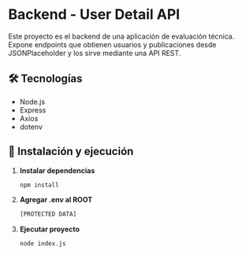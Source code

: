 # Backend - User Detail API

Este proyecto es el backend de una aplicación de evaluación técnica. Expone endpoints que obtienen usuarios y publicaciones desde JSONPlaceholder y los sirve mediante una API REST.

## 🛠️ Tecnologías

- Node.js
- Express
- Axios
- dotenv

## 🚀 Instalación y ejecución

1. **Instalar dependencias**  
   ```bash
   npm install

2. **Agregar .env al ROOT**  
   ```bash
   [PROTECTED DATA]

3. **Ejecutar proyecto**  
   ```bash
   node index.js

